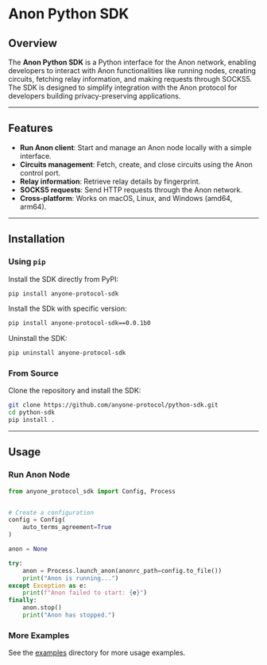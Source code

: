 # Anon Python SDK

## Overview

The **Anon Python SDK** is a Python interface for the Anon network, enabling developers to interact with Anon functionalities like running nodes, creating circuits, fetching relay information, and making requests through SOCKS5. The SDK is designed to simplify integration with the Anon protocol for developers building privacy-preserving applications.

---

## Features

- **Run Anon client**: Start and manage an Anon node locally with a simple interface.
- **Circuits management**: Fetch, create, and close circuits using the Anon control port.
- **Relay information**: Retrieve relay details by fingerprint.
- **SOCKS5 requests**: Send HTTP requests through the Anon network.
- **Cross-platform**: Works on macOS, Linux, and Windows (amd64, arm64).

---

## Installation

### Using `pip`

Install the SDK directly from PyPI:

```bash
pip install anyone-protocol-sdk
```

Install the SDk with specific version:

```bash
pip install anyone-protocol-sdk==0.0.1b0
```

Uninstall the SDK:

```bash
pip uninstall anyone-protocol-sdk
```

### From Source

Clone the repository and install the SDK:

```bash
git clone https://github.com/anyone-protocol/python-sdk.git
cd python-sdk
pip install .
```

---

## Usage

### Run Anon Node

```python
from anyone_protocol_sdk import Config, Process


# Create a configuration
config = Config(
    auto_terms_agreement=True
)

anon = None

try:
    anon = Process.launch_anon(anonrc_path=config.to_file())
    print("Anon is running...")
except Exception as e:
    print(f"Anon failed to start: {e}")
finally:
    anon.stop()
    print("Anon has stopped.")
```

### More Examples

See the [examples](examples) directory for more usage examples.
